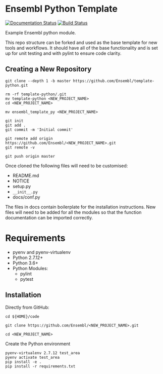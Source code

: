 # Ensembl Python Template

[![Documentation Status](https://readthedocs.org/projects/template-python/badge/?version=latest)](http://template-python.readthedocs.io/en/latest/?badge=latest) [![Build Status](https://travis-ci.org/Ensembl/templat-python.svg?branch=master)](https://travis-ci.org/Ensembl/template-python)

Example Ensembl python module.

This repo structure can be forked and used as the base template for new tools and workflows. It should have all of the base functionality and is set up for unit testing and with pylint to ensure code clarity.

Creating a New Repository
-------------------------

```
git clone --depth 1 -b master https://github.com/Ensembl/template-python.git

rm -rf template-python/.git
mv template-python <NEW_PROJECT_NAME>
cd <NEW_PROJECT_NAME>

mv ensembl_template_py <NEW_PROJECT_NAME>

git init
git add .
git commit -m 'Initial commit'

git remote add origin https://github.com/Ensembl/<NEW_PROJECT_NAME>.git
git remote -v

git push origin master
```

Once cloned the following files will need to be customised:
- README.md
- NOTICE
- setup.py
- `__init__.py`
- docs/conf.py

The files in docs contain boilerplate for the installation instructions. New files will need to be added for all the modules so that the function documentation can be imported correctly.

# Requirements
- pyenv and pyenv-virtualenv
- Python 2.7.12+
- Python 3.6+
- Python Modules:
  - pylint
  - pytest

Installation
------------

Directly from GitHub:

```
cd ${HOME}/code

git clone https://github.com/Ensembl/<NEW_PROJECT_NAME>.git

cd <NEW_PROJECT_NAME>
```

Create the Python environment

```
pyenv-virtualenv 2.7.12 test_area
pyenv activate test_area
pip install -e .
pip install -r requirements.txt
```
